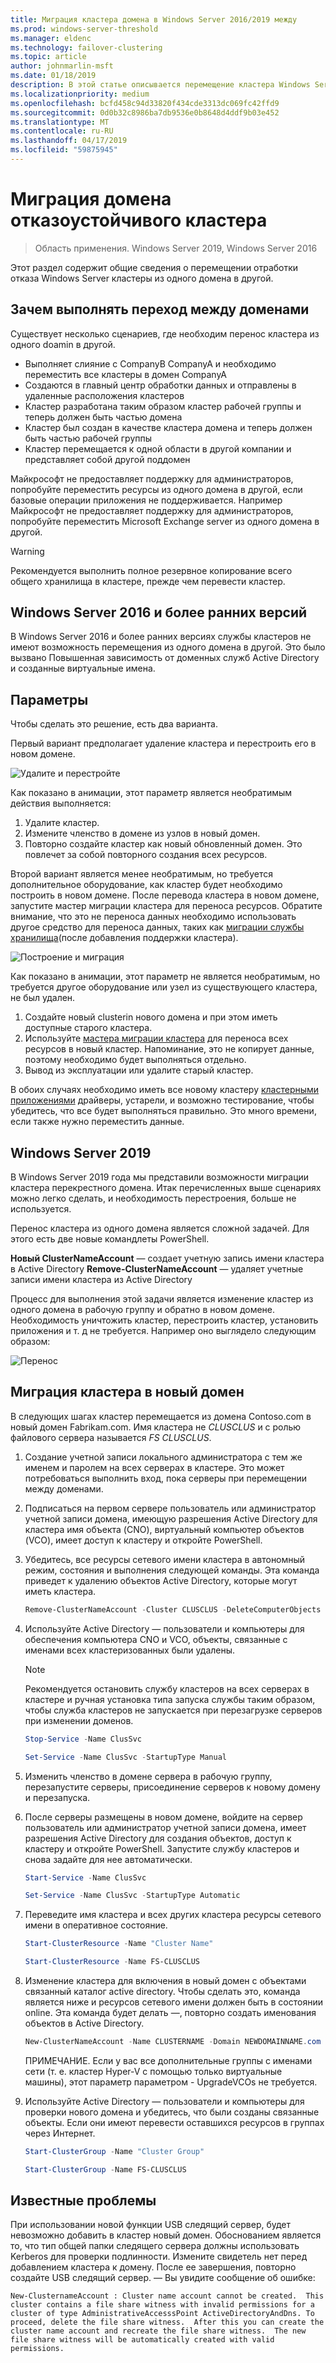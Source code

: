 ```yaml
---
title: Миграция кластера домена в Windows Server 2016/2019 между
ms.prod: windows-server-threshold
ms.manager: eldenc
ms.technology: failover-clustering
ms.topic: article
author: johnmarlin-msft
ms.date: 01/18/2019
description: В этой статье описывается перемещение кластера Windows Server 2019 из одного домена в другой
ms.localizationpriority: medium
ms.openlocfilehash: bcfd458c94d33820f434cde3313dc069fc42ffd9
ms.sourcegitcommit: 0d0b32c8986ba7db9536e0b8648d4ddf9b03e452
ms.translationtype: MT
ms.contentlocale: ru-RU
ms.lasthandoff: 04/17/2019
ms.locfileid: "59875945"
---
```

# <a name="failover-cluster-domain-migration"></a>Миграция домена отказоустойчивого кластера

> Область применения. Windows Server 2019, Windows Server 2016

Этот раздел содержит общие сведения о перемещении отработки отказа Windows Server кластеры из одного домена в другой.

## <a name="why-migrate-between-domains"></a>Зачем выполнять переход между доменами

Существует несколько сценариев, где необходим перенос кластера из одного doamin в другой.

- Выполняет слияние с CompanyB CompanyA и необходимо переместить все кластеры в домен CompanyA
- Создаются в главный центр обработки данных и отправлены в удаленные расположения кластеров
- Кластер разработана таким образом кластер рабочей группы и теперь должен быть частью домена
- Кластер был создан в качестве кластера домена и теперь должен быть частью рабочей группы
- Кластер перемещается к одной области в другой компании и представляет собой другой поддомен

Майкрософт не предоставляет поддержку для администраторов, попробуйте переместить ресурсы из одного домена в другой, если базовые операции приложения не поддерживается. Например Майкрософт не предоставляет поддержку для администраторов, попробуйте переместить Microsoft Exchange server из одного домена в другой.

   > [!WARNING]
   > Рекомендуется выполнить полное резервное копирование всего общего хранилища в кластере, прежде чем перевести кластер.

## <a name="windows-server-2016-and-earlier"></a>Windows Server 2016 и более ранних версий

В Windows Server 2016 и более ранних версиях службы кластеров не имеют возможность перемещения из одного домена в другой.  Это было вызвано Повышенная зависимость от доменных служб Active Directory и созданные виртуальные имена.   

## <a name="options"></a>Параметры

Чтобы сделать это решение, есть два варианта.

Первый вариант предполагает удаление кластера и перестроить его в новом домене.

![Удалите и перестройте](media\Cross-Domain-Cluster-Migration\Cross-Cluster-Domain-Migration-1.gif)

Как показано в анимации, этот параметр является необратимым действия выполняется:

1. Удалите кластер.
2. Измените членство в домене из узлов в новый домен.
3. Повторно создайте кластер как новый обновленный домен.  Это повлечет за собой повторного создания всех ресурсов.

Второй вариант является менее необратимым, но требуется дополнительное оборудование, как кластер будет необходимо построить в новом домене.  После перевода кластера в новом домене, запустите мастер миграции кластера для переноса ресурсов. Обратите внимание, что это не переноса данных необходимо использовать другое средство для переноса данных, таких как [миграции службы хранилища](../storage/storage-migration-service/overview.md)(после добавления поддержки кластера).

![Построение и миграция](media\Cross-Domain-Cluster-Migration\Cross-Cluster-Domain-Migration-2.gif)

Как показано в анимации, этот параметр не является необратимым, но требуется другое оборудование или узел из существующего кластера, не был удален.

1. Создайте новый clusterin нового домена и при этом иметь доступные старого кластера.
2. Используйте [мастера миграции кластера](https://docs.microsoft.com/en-us/previous-versions/windows/it-pro/windows-server-2008-R2-and-2008/cc754481(v=ws.10)) для переноса всех ресурсов в новый кластер. Напоминание, это не копирует данные, поэтому необходимо будет выполняться отдельно.
3. Вывод из эксплуатации или удалите старый кластер.

В обоих случаях необходимо иметь все новому кластеру [кластерными приложениями](https://technet.microsoft.com/aa369082(v=vs.90)) драйверы, устарели, и возможно тестирование, чтобы убедитесь, что все будет выполняться правильно.  Это много времени, если также нужно переместить данные.

## <a name="windows-server-2019"></a>Windows Server 2019

В Windows Server 2019 года мы представили возможности миграции кластера перекрестного домена.  Итак перечисленных выше сценариях можно легко сделать, и необходимость перестроения, больше не используется.  

Перенос кластера из одного домена является сложной задачей. Для этого есть две новые командлеты PowerShell.

**Новый ClusterNameAccount** — создает учетную запись имени кластера в Active Directory **Remove-ClusterNameAccount** — удаляет учетные записи имени кластера из Active Directory

Процесс для выполнения этой задачи является изменение кластер из одного домена в рабочую группу и обратно в новом домене.  Необходимость уничтожить кластер, перестроить кластер, установить приложения и т. д не требуется. Например оно выглядело следующим образом:

![Перенос](media\Cross-Domain-Cluster-Migration\Cross-Cluster-Domain-Migration-3.gif)

## <a name="migrating-a-cluster-to-a-new-domain"></a>Миграция кластера в новый домен

В следующих шагах кластер перемещается из домена Contoso.com в новый домен Fabrikam.com.  Имя кластера не *CLUSCLUS* и с ролью файлового сервера называется *FS CLUSCLUS*.

1. Создание учетной записи локального администратора с тем же именем и паролем на всех серверах в кластере.  Это может потребоваться выполнить вход, пока серверы при перемещении между доменами.
2. Подписаться на первом сервере пользователь или администратор учетной записи домена, имеющую разрешения Active Directory для кластера имя объекта (CNO), виртуальный компьютер объектов (VCO), имеет доступ к кластеру и откройте PowerShell.
3. Убедитесь, все ресурсы сетевого имени кластера в автономный режим, состояния и выполнения следующей команды.  Эта команда приведет к удалению объектов Active Directory, которые могут иметь кластера.

   ```PowerShell
   Remove-ClusterNameAccount -Cluster CLUSCLUS -DeleteComputerObjects
   ```
4. Используйте Active Directory — пользователи и компьютеры для обеспечения компьютера CNO и VCO, объекты, связанные с именами всех кластеризованных были удалены.

   > [!NOTE]
   > Рекомендуется остановить службу кластеров на всех серверах в кластере и ручная установка типа запуска службы таким образом, чтобы служба кластеров не запускается при перезагрузке серверов при изменении доменов.

   ```PowerShell
   Stop-Service -Name ClusSvc

   Set-Service -Name ClusSvc -StartupType Manual
   ```

5. Изменить членство в домене сервера в рабочую группу, перезапустите серверы, присоединение серверов к новому домену и перезапуска.
6. После серверы размещены в новом домене, войдите на сервер пользователь или администратор учетной записи домена, имеет разрешения Active Directory для создания объектов, доступ к кластеру и откройте PowerShell. Запустите службу кластеров и снова задайте для нее автоматически.

   ```PowerShell
   Start-Service -Name ClusSvc

   Set-Service -Name ClusSvc -StartupType Automatic
   ```
7. Переведите имя кластера и всех других кластера ресурсы сетевого имени в оперативное состояние.

   ```PowerShell
   Start-ClusterResource -Name "Cluster Name"

   Start-ClusterResource -Name FS-CLUSCLUS
   ```

8. Изменение кластера для включения в новый домен с объектами связанный каталог active directory. Чтобы сделать это, команда является ниже и ресурсов сетевого имени должен быть в состоянии online.  Эта команда будет делать —, повторно создать именования объектов в Active Directory.

   ```PowerShell
   New-ClusterNameAccount -Name CLUSTERNAME -Domain NEWDOMAINNAME.com -UpgradeVCOs
   ```

    ПРИМЕЧАНИЕ. Если у вас все дополнительные группы с именами сети (т. е. кластер Hyper-V с помощью только виртуальные машины), этот параметр параметром - UpgradeVCOs не требуется.

9. Используйте Active Directory — пользователи и компьютеры для проверки нового домена и убедитесь, что были созданы связанные объекты. Если они имеют перевести оставшихся ресурсов в группах через Интернет.

   ```PowerShell
   Start-ClusterGroup -Name "Cluster Group"

   Start-ClusterGroup -Name FS-CLUSCLUS
   ```

## <a name="known-issues"></a>Известные проблемы

При использовании новой функции USB следящий сервер, будет невозможно добавить в кластер новый домен.  Обоснованием является то, что тип общей папки следящего сервера должны использовать Kerberos для проверки подлинности.  Измените свидетель нет перед добавлением кластера к домену.  После ее завершения, повторно создайте USB следящий сервер.  — Вы увидите сообщение об ошибке:

```
New-ClusternameAccount : Cluster name account cannot be created.  This cluster contains a file share witness with invalid permissions for a cluster of type AdministrativeAccesssPoint ActiveDirectoryAndDns. To proceed, delete the file share witness.  After this you can create the cluster name account and recreate the file share witness.  The new file share witness will be automatically created with valid permissions.
```


